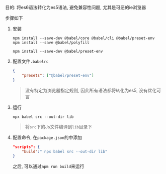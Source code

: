 目的: 将es6语法转化为es5语法, 避免兼容性问题, 尤其是可恶的ie浏览器

步骤如下

1. 安装

   ```shell
   npm install --save-dev @babel/core @babel/cli @babel/preset-env
   npm install --save @babel/polyfill
   
   npm install --save-dev @babel/preset-env
   ```

2. 配置文件`.babelrc`

   ```json
   {
       "presets": ["@babel/preset-env"]
   }
   ```

   > 没有特定为浏览器指定规则, 因此所有语法都将转化为es5, 没有优化可言

3. 运行

   ```shell
   npx babel src --out-dir lib
   ```

   > 将`src`下的Js文件编译到`lib`目录下

4. 配置命令, 在`package.json`的中添加

   ```json
   "scripts": {
       "build":" npx babel src --out-dir lib"
   }
   ```

   之后, 可以通过`npm run build`来运行

   

   